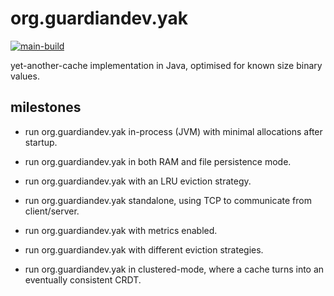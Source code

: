 # org.guardiandev.yak

[![main-build](https://github.com/Guardian-Development/org.guardiandev.yak/actions/workflows/org.guardiandev.yak-main-build.yml/badge.svg)](https://github.com/Guardian-Development/org.guardiandev.yak/actions/workflows/org.guardiandev.yak-main-build.yml)

yet-another-cache implementation in Java, optimised for known size binary values.

## milestones

- run org.guardiandev.yak in-process (JVM) with minimal allocations after startup.
- run org.guardiandev.yak in both RAM and file persistence mode.
- run org.guardiandev.yak with an LRU eviction strategy.
- run org.guardiandev.yak standalone, using TCP to communicate from client/server.
- run org.guardiandev.yak with metrics enabled.
- run org.guardiandev.yak with different eviction strategies.

- run org.guardiandev.yak in clustered-mode, where a cache turns into an eventually consistent CRDT.

